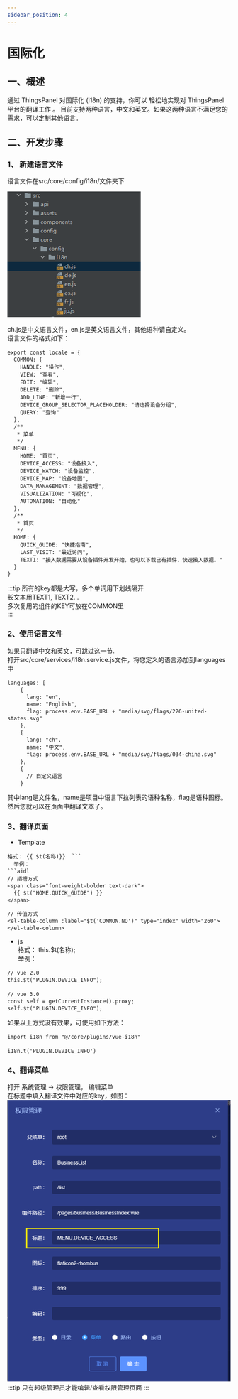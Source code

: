 ```yaml
---
sidebar_position: 4
---
```


# 国际化

## 一、概述
通过 ThingsPanel 对国际化 (i18n) 的支持，你可以 轻松地实现对 ThingsPanel 平台的翻译工作 。
目前支持两种语言，中文和英文。如果这两种语言不满足您的需求，可以定制其他语言。


## 二、开发步骤

### 1、 新建语言文件
语言文件在src/core/config/i18n/文件夹下

![img.png](images/lang_2_1_1.png)

ch.js是中文语言文件，en.js是英文语言文件，其他语种请自定义。  
语言文件的格式如下：
```aidl
export const locale = {
  COMMON: {
    HANDLE: "操作",
    VIEW: "查看",
    EDIT: "编辑",
    DELETE: "删除",
    ADD_LINE: "新增一行",
    DEVICE_GROUP_SELECTOR_PLACEHOLDER: "请选择设备分组",
    QUERY: "查询"
  },
  /**
   * 菜单
   */
  MENU: {
    HOME: "首页",
    DEVICE_ACCESS: "设备接入",
    DEVICE_WATCH: "设备监控",
    DEVICE_MAP: "设备地图",
    DATA_MANAGEMENT: "数据管理",
    VISUALIZATION: "可视化",
    AUTOMATION: "自动化"
  },
  /**
   * 首页
   */
  HOME: {
    QUICK_GUIDE: "快捷指南",
    LAST_VISIT: "最近访问",
    TEXT1: "接入数据需要从设备插件开发开始，也可以下载已有插件，快速接入数据。"
  }
}
```
:::tip
所有的key都是大写，多个单词用下划线隔开  
长文本用TEXT1, TEXT2...  
多次复用的组件的KEY可放在COMMON里  
:::

### 2、使用语言文件
如果只翻译中文和英文，可跳过这一节.  
打开src/core/services/i18n.service.js文件，将您定义的语言添加到languages中
```aidl
languages: [
    {
      lang: "en",
      name: "English",
      flag: process.env.BASE_URL + "media/svg/flags/226-united-states.svg"
    },
    {
      lang: "ch",
      name: "中文",
      flag: process.env.BASE_URL + "media/svg/flags/034-china.svg"
    },
    {
      // 自定义语言
    }
```
其中lang是文件名，name是项目中语言下拉列表的语种名称，flag是语种图标。  
然后您就可以在页面中翻译文本了。

### 3、翻译页面
- Template  
```  
格式： {{ $t(名称)}}  ```
  举例：
```aidl
// 插槽方式
<span class="font-weight-bolder text-dark">
  {{ $t("HOME.QUICK_GUIDE") }}
</span>
```

```aidl
// 传值方式
<el-table-column :label="$t('COMMON.NO')" type="index" width="260"></el-table-column>
```
  

- js  
  格式： this.$t(名称);  
  举例：
```aidl
// vue 2.0
this.$t("PLUGIN.DEVICE_INFO");

// vue 3.0
const self = getCurrentInstance().proxy;
self.$t("PLUGIN.DEVICE_INFO");
```
如果以上方式没有效果，可使用如下方法：

```aidl
import i18n from "@/core/plugins/vue-i18n"

i18n.t('PLUGIN.DEVICE_INFO')
```

### 4、翻译菜单
打开 系统管理 -> 权限管理， 编辑菜单  
在标题中填入翻译文件中对应的key，如图：  
![img.png](images/lang_4_1.png)
:::tip
只有超级管理员才能编辑/查看权限管理页面
:::
